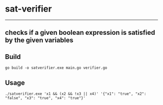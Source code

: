 # sat-verifier

---

## checks if a given boolean expression is satisfied by the given variables


## Build

    go build -o satverifier.exe main.go verifier.go


## Usage

    ./satverifier.exe 'x1 && (x2 && !x3 || x4)' '{"x1": "true", "x2": "false", "x3": "true", "x4": "true"}'

